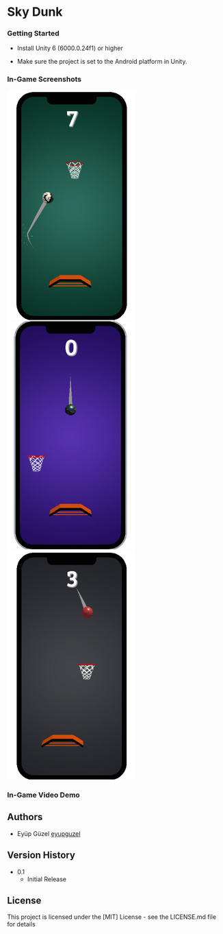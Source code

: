 # Sky Dunk
### Getting Started

* Install Unity 6 (6000.0.24f1) or higher

* Make sure the project is set to the Android platform in Unity.

### In-Game Screenshots

<img src="Screenshots/Ss_2.png" alt="Screenshot 2" width="300" /> <img src="Screenshots/Ss_1.png" alt="Screenshot 1" width="300" />  <img src="Screenshots/Ss_3.png" alt="Screenshot 3" width="300" />

### In-Game Video Demo

## Authors

* Eyüp Güzel  [eyupguzel](https://github.com/eyupguzel)

## Version History
* 0.1
    * Initial Release

## License

This project is licensed under the [MIT] License - see the LICENSE.md file for details
